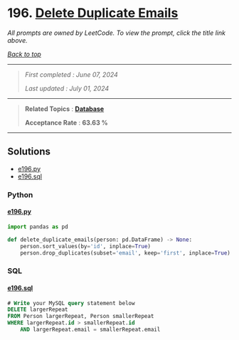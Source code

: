 # 196. [Delete Duplicate Emails](<https://leetcode.com/problems/delete-duplicate-emails>)

*All prompts are owned by LeetCode. To view the prompt, click the title link above.*

*[Back to top](<../README.md>)*

------

> *First completed : June 07, 2024*
>
> *Last updated : July 01, 2024*

------

> **Related Topics** : **[Database](<by_topic/Database.md>)**
>
> **Acceptance Rate** : **63.63 %**

------

## Solutions

- [e196.py](<../my-submissions/e196.py>)
- [e196.sql](<../my-submissions/e196.sql>)
### Python
#### [e196.py](<../my-submissions/e196.py>)
```Python
import pandas as pd

def delete_duplicate_emails(person: pd.DataFrame) -> None:
    person.sort_values(by='id', inplace=True)
    person.drop_duplicates(subset='email', keep='first', inplace=True)

```

### SQL
#### [e196.sql](<../my-submissions/e196.sql>)
```SQL
# Write your MySQL query statement below
DELETE largerRepeat 
FROM Person largerRepeat, Person smallerRepeat 
WHERE largerRepeat.id > smallerRepeat.id 
    AND largerRepeat.email = smallerRepeat.email
```

